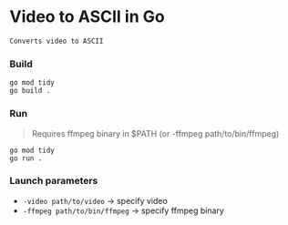 # Video to ASCII in Go

    Converts video to ASCII

### Build

```shell
go mod tidy
go build .
```

### Run

> Requires ffmpeg binary in $PATH (or -ffmpeg path/to/bin/ffmpeg)

```shell
go mod tidy
go run .
```

### Launch parameters

- `-video path/to/video` -> specify video
- `-ffmpeg path/to/bin/ffmpeg` -> specify ffmpeg binary